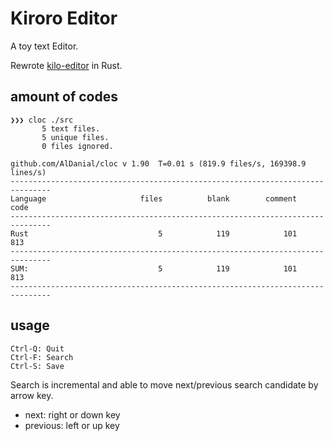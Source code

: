 # Kiroro Editor
A toy text Editor.

Rewrote [kilo-editor](https://github.com/antirez/kilo) in Rust.


## amount of codes
```
❯❯❯ cloc ./src
       5 text files.
       5 unique files.
       0 files ignored.

github.com/AlDanial/cloc v 1.90  T=0.01 s (819.9 files/s, 169398.9 lines/s)
-------------------------------------------------------------------------------
Language                     files          blank        comment           code
-------------------------------------------------------------------------------
Rust                             5            119            101            813
-------------------------------------------------------------------------------
SUM:                             5            119            101            813
-------------------------------------------------------------------------------
```

## usage
```
Ctrl-Q: Quit
Ctrl-F: Search
Ctrl-S: Save
```

Search is incremental and able to move next/previous search candidate by arrow key.
- next: right or down key
- previous: left or up key
